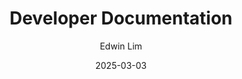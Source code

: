 ---
author: Edwin Lim
title: Developer Documentation
date: 2025-03-03
description: I wrote resources for developers like quickstarts, architecture guides, and product explainers for Stytch.
externalLink: https://stytch.com/docs/b2b/guides/what-is-stytch-b2b-auth
emojiPath: /static/img/developers.png
tags:
 - guides
 - tutorials
 - explainers
 - quickstarts
 - information architecture
---